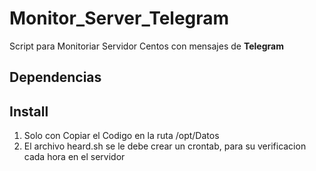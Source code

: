 # Monitor_Server_Telegram
Script para Monitoriar Servidor Centos con mensajes de **Telegram**

## Dependencias


## Install
1. Solo con Copiar el Codigo en la ruta /opt/Datos
2. El archivo heard.sh se le debe crear un crontab, para su verificacion cada hora en el servidor
